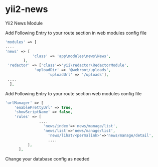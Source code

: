 # yii2-news
Yii2 News Module

Add Following Entry to your route section in web modules config file
````php
'modules' => [
....
'news' => [
            'class' => 'app\modules\news\News',
        ],
 'redactor' => ['class'=>'yii\redactor\RedactorModule',
             'uploadDir' => '@webroot/uploads',
                   'uploadUrl' => '/uploads'],
 ....
  ],
  ````
  Add Following Entry to your route section web modules config file
  ````php
  'urlManager' => [
      'enablePrettyUrl' => true,
      'showScriptName' => false,
      'rules' => [
                 ....
	               'news/index'=>'news/manage/list',
 	               'news/list'=>'news/manage/list',
	    	         'news/lihat/<permalink>'=>'news/manage/detail',
		             ....
            ],
        ],      
````        

Change your database config as needed
